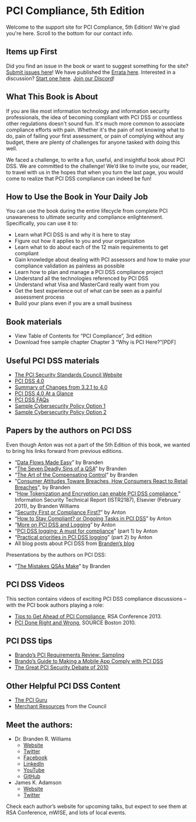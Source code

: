 # PCI Compliance, 5th Edition

Welcome to the support site for PCI Compliance, 5th Edition! We're glad you're here. Scroll to the bottom for our contact info.

## Items up First

Did you find an issue in the book or want to suggest something for the site? [Submit issues here](https://github.com/captbrando/PCI-Compliance-5th-Edition/issues/new/choose)! We have published the [Errata here](https://github.com/captbrando/PCI-Compliance-5th-Edition/wiki/Errata). Interested in a discussion? [Start one here](https://github.com/captbrando/PCI-Compliance-5th-Edition/discussions). [Join our Discord](https://discord.gg/vKyvrgKCnp)!

## What This Book is About
If you are like most information technology and information security professionals, the idea of becoming compliant with PCI DSS or countless other regulations doesn't sound fun. It's much more common to associate compliance efforts with pain. Whether it's the pain of not knowing what to do, pain of failing your first assessment, or pain of complying without any budget, there are plenty of challenges for anyone tasked with doing this well.

We faced a challenge, to write a fun, useful, and insightful book about PCI DSS. We are committed to the challenge! We’d like to invite you, our reader, to travel with us in the hopes that when you turn the last page, you would come to realize that PCI DSS compliance can indeed be fun!

## How to Use the Book in Your Daily Job

You can use the book during the entire lifecycle from complete PCI unawareness to ultimate security and compliance enlightenment. Specifically, you can use it to:

* Learn what PCI DSS is and why it is here to stay
* Figure out how it applies to you and your organization
* Learn what to do about each of the 12 main requirements to get compliant
* Gain knowledge about dealing with PCI assessors and how to make your compliance validation as painless as possible
* Learn how to plan and manage a PCI DSS compliance project
* Understand all the technologies referenced by PCI DSS
* Understand what Visa and MasterCard really want from you
* Get the best experience out of what can be seen as a painful assessment process
* Build your plans even if you are a small business

## Book materials

* View Table of Contents for “PCI Compliance”, 3rd edition
* Download free sample chapter Chapter 3 “Why is PCI Here?”[PDF]

## Useful PCI DSS materials

* [The PCI Security Standards Council Website](https://pcisecuritystandards.org)
* [PCI DSS 4.0](https://www.pcisecuritystandards.org/documents/PCI-DSS-v4_0.pdf)
* [Summary of Changes from 3.2.1 to 4.0](https://www.pcisecuritystandards.org/documents/PCI-DSS-v3-2-1-to-v4-0-Summary-of-Changes-r1.pdf)
* [PCI DSS 4.0 At a Glance](https://www.pcisecuritystandards.org/documents/PCI-DSS-v4-0-At-A-Glance.pdf?agreement=true&time=1653413091750)
* [PCI DSS FAQs](https://www.pcisecuritystandards.org/faqs)
* [Sample Cybersecurity Policy Option 1](https://www.instantsecuritypolicy.com/information-security-policy.html)
* [Sample Cybersecurity Policy Option 2](https://www.complianceforge.com/products.html)

## Papers by the authors on PCI DSS

Even though Anton was not a part of the 5th Edition of this book, we wanted to bring his links forward from previous editions. 

* “[Data Flows Made Easy](https://www.brandenwilliams.com/brwpubs/DataFlowsMadeEasy.pdf)” by Branden 
* “[The Seven Deadly Sins of a QSA](https://www.brandenwilliams.com/brwpubs/Seven%20Deadly%20Sins%20of%20a%20QSA.pdf)” by Branden 
* “[The Art of the Compensating Control](https://www.brandenwilliams.com/brwpubs/TheArtoftheCompensatingControl.pdf)” by Branden 
* "[Consumer Attitudes Toware Breaches, How Consumers React to Retail Breaches](https://www.brandenwilliams.com/brwpubs/Consumer%20Attitudes%20Toward%20Breaches_FINAL.pdf)", by Branden 
* “[How Tokenization and Encryption can enable PCI DSS compliance,](https://www.sciencedirect.com/science/article/abs/pii/S1363412711000161)” Information Security Technical Report (ISTR2187), Elsevier (February 2011), by Branden Williams
* “[Security First or Compliance First?](https://www.slideshare.net/anton_chuvakin/compliance-first-or-security-first)” by Anton 
* “[How to Stay Compliant? or Ongoing Tasks in PCI DSS](http://chuvakin.blogspot.com/2009/01/how-to-stay-compliant-or-ongoing-tasks.html)” by Anton 
* “[More on PCI DSS and Logging](http://chuvakin.blogspot.com/2010/01/more-on-pci-dss-and-logging.html)” by Anton 
* “[PCI DSS logging: A must for compliance](https://www.networkworld.com/article/2245903/pci-dss-logging--a-must-for-compliance.html)” (part 1) by Anton 
* “[Practical priorities in PCI DSS logging](https://www.networkworld.com/article/2245906/practical-priorities-in-pci-dss-logging.html)” (part 2) by Anton 
* All blog posts about PCI DSS from [Branden’s blog](https://www.brandenwilliams.com/blog/category/pci/)

Presentations by the authors on PCI DSS:

* “[The Mistakes QSAs Make](https://www.slideshare.net/BrandenWilliams/the-mistakes-qsas-make)” by Branden

## PCI DSS Videos

This section contains videos of exciting PCI DSS compliance discussions – with the PCI book authors playing a role:

* [Tips to Get Ahead of PCI Compliance](https://www.youtube.com/watch?v=RmIDPlO1vts), RSA Conference 2013.
* [PCI Done Right and Wrong](https://www.youtube.com/watch?v=Slcpuvapa2Y), SOURCE Boston 2010.

## PCI DSS tips

* [Brando’s PCI Requirements Review: Sampling](https://www.brandenwilliams.com/blog/2012/06/05/pci-requirements-review-sampling/)
* [Brando’s Guide to Making a Mobile App Comply with PCI DSS](https://www.brandenwilliams.com/blog/2011/04/19/how-to-make-a-mobile-payment-app-comply-with-pci-dss/)
* [The Great PCI Security Debate of 2010](https://www.csoonline.com/article/2124765/the-great-pci-security-debate-of-2010--transcribed.html)

## Other Helpful PCI DSS Content

* [The PCI Guru](https://pciguru.wordpress.com/)
* [Merchant Resources](https://www.pcisecuritystandards.org/merchants/) from the Council

## Meet the authors:

* Dr. Branden R. Williams
  * [Website](https://www.brandenwilliams.com)
  * [Twitter](https://twitter.com/brandenwilliams/) 
  * [Facebook](https://www.facebook.com/BrandenRWilliams)
  * [LinkedIn](http://www.linkedin.com/in/bwilliams)
  * [YouTube](https://www.youtube.com/channel/UCLusUT6j6Uh79yoy9Vmm1Mw)
  * [GitHub](https://github.com/captbrando)
* James K. Adamson
  * [Website](http://www.jameskadamson.com)
  * [Twitter](https://twitter.com/jameskadamson/) 

Check each author’s website for upcoming talks, but expect to see them at RSA Conference, mWISE, and lots of local events.
